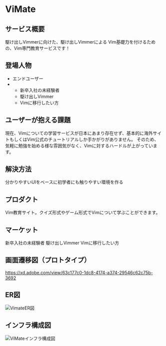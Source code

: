 # ViMate

## サービス概要
駆け出しVimmerに向けた、駆け出しVimmerによる
Vim基礎力を付けるための、Vim専門教育サービスです！

## 登場人物
- エンドユーザー
- - 新卒入社の未経験者
  - 駆け出しVimmer
  - Vimに移行したい方

## ユーザーが抱える課題
現在、Vimについての学習サービスが日本にあまり存在せず、基本的に海外サイトもしくはVim公式のチュートリアルしか手かがりがありません。
そのため、気軽に勉強を始める様な雰囲気がなく、Vimに対するハードルが上がっています。

## 解決方法
分かりやすいUIをベースに初学者にも触りやすい環境を作る

## プロダクト
Vim教育サイト。クイズ形式やゲーム形式でVimについて学ぶことができます。

## マーケット
新卒入社の未経験者
駆け出しVimmer
Vimに移行したい方

## 画面遷移図（プロトタイプ）
https://xd.adobe.com/view/63c177c0-1dc8-4174-a374-29546c62c75b-3692

## ER図
![VimateER図](https://user-images.githubusercontent.com/68991732/103157178-bc7f0c80-47f3-11eb-8318-06ebac3ee09e.png)

## インフラ構成図
![ViMateインフラ構成図](https://user-images.githubusercontent.com/68991732/103259945-f2ccaf80-49de-11eb-835d-70ca06660cf8.png)
